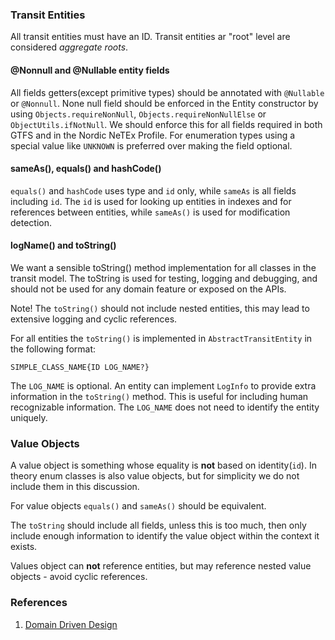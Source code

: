 ### Transit Entities

All transit entities must have an ID. Transit entities ar "root" level are considered _aggregate
roots_.


#### @Nonnull and @Nullable entity fields

All fields getters(except primitive types) should be annotated with `@Nullable` or `@Nonnull`. None
null field should be enforced in the Entity constructor by using `Objects.requireNonNull`,
`Objects.requireNonNullElse` or `ObjectUtils.ifNotNull`. We should enforce this for all fields
required in both GTFS and in the Nordic NeTEx Profile. For enumeration types using a special value
like `UNKNOWN` is preferred over making the field optional.


#### sameAs(), equals() and hashCode()

`equals()` and `hashCode` uses type and `id` only, while `sameAs` is all fields including
`id`. The `id` is used for looking up entities in indexes and for references between entities,
while `sameAs()` is used for modification detection.


#### logName() and toString()

We want a sensible toString() method implementation for all classes in the transit model. The
toString is used for testing, logging and debugging, and should not be used for any domain feature
or exposed on the APIs.

Note! The `toString()` should not include nested entities, this may lead to extensive logging and
cyclic references.

For all entities the `toString()` is implemented in `AbstractTransitEntity` in the following format:

```
SIMPLE_CLASS_NAME{ID LOG_NAME?}
```

The `LOG_NAME` is optional. An entity can implement `LogInfo` to provide extra information in the
`toString()` method. This is useful for including human recognizable information. The `LOG_NAME`
does not need to identify the entity uniquely.


### Value Objects

A value object is something whose equality is **not** based on identity(`id`). In theory enum classes
is also value objects, but for simplicity we do not include them in this discussion.

For value objects `equals()` and `sameAs()` should be equivalent.

The `toString` should include all fields, unless this is too much, then only include enough
information to identify the value object within the context it exists.

Values object can **not** reference entities, but may reference nested value objects - avoid
cyclic references.


### References

1. [Domain Driven Design](https://en.wikipedia.org/wiki/Domain-driven_design)